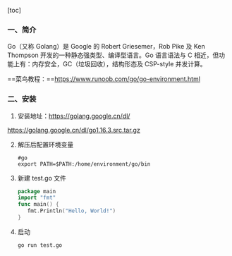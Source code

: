 [toc]

### 一、简介

Go（又称 Golang）是 Google 的 Robert Griesemer，Rob Pike 及 Ken Thompson 开发的一种静态强类型、编译型语言。Go 语言语法与 C 相近，但功能上有：内存安全，GC（垃圾回收），结构形态及 CSP-style 并发计算。

==菜鸟教程：==https://www.runoob.com/go/go-environment.html

### 二、安装

1. 安装地址：https://golang.google.cn/dl/

https://golang.google.cn/dl/go1.16.3.src.tar.gz

2. 解压后配置环境变量

   ```shell
   #go
   export PATH=$PATH:/home/environment/go/bin
   ```

3. 新建 test.go 文件

   ```go
   package main
   import "fmt"
   func main() {
      fmt.Println("Hello, World!")
   }
   ```

4. 启动

   ```shell
   go run test.go
   ```

   
